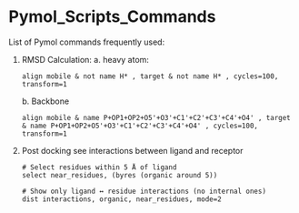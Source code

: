 # Pymol_Scripts_Commands

List of Pymol commands frequently used:

1. RMSD Calculation:
   a. heavy atom:
     ```
     align mobile & not name H* , target & not name H* , cycles=100, transform=1
     ```
   b. Backbone
     ```
     align mobile & name P+OP1+OP2+O5'+O3'+C1'+C2'+C3'+C4'+O4' , target & name P+OP1+OP2+O5'+O3'+C1'+C2'+C3'+C4'+O4' , cycles=100, transform=1
     ```
2. Post docking see interactions between ligand and receptor
   ```
   # Select residues within 5 Å of ligand
   select near_residues, (byres (organic around 5))

   # Show only ligand ↔ residue interactions (no internal ones)
   dist interactions, organic, near_residues, mode=2
```
